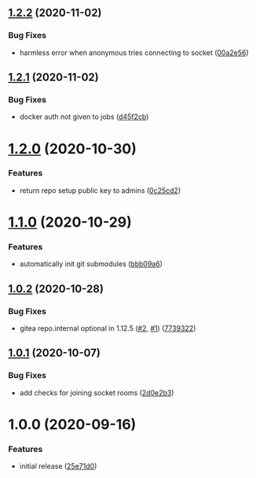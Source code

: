 ## [1.2.2](https://github.com/metroline/metroline/compare/v1.2.1...v1.2.2) (2020-11-02)


### Bug Fixes

* harmless error when anonymous tries connecting to socket ([00a2e56](https://github.com/metroline/metroline/commit/00a2e56ce1c709f9ecb8d57ff6829a46ef751adf))

## [1.2.1](https://github.com/metroline/metroline/compare/v1.2.0...v1.2.1) (2020-11-02)


### Bug Fixes

* docker auth not given to jobs ([d45f2cb](https://github.com/metroline/metroline/commit/d45f2cba4b79cc8c58b82f7b7b506e86368002d9))

# [1.2.0](https://github.com/metroline/metroline/compare/v1.1.0...v1.2.0) (2020-10-30)


### Features

* return repo setup public key to admins ([0c25cd2](https://github.com/metroline/metroline/commit/0c25cd218b6d46e566dcb6768ec4dadfc15fe407))

# [1.1.0](https://github.com/metroline/metroline/compare/v1.0.2...v1.1.0) (2020-10-29)


### Features

* automatically init git submodules ([bbb09a6](https://github.com/metroline/metroline/commit/bbb09a62ec9d30052adffd0c9bb6f3c4e6e1a7b8))

## [1.0.2](https://github.com/metroline/metroline/compare/v1.0.1...v1.0.2) (2020-10-28)


### Bug Fixes

* gitea repo.internal optional in 1.12.5 ([#2](https://github.com/metroline/metroline/issues/2), [#1](https://github.com/metroline/metroline/issues/1)) ([7739322](https://github.com/metroline/metroline/commit/773932276cf9399ff74cd5956143fa3d87ba83c4))

## [1.0.1](https://github.com/metroline/metroline/compare/v1.0.0...v1.0.1) (2020-10-07)


### Bug Fixes

* add checks for joining socket rooms ([2d0e2b3](https://github.com/metroline/metroline/commit/2d0e2b3592db8cdebc583de244dc3cce7f3349f8))

# 1.0.0 (2020-09-16)


### Features

* initial release ([25e71d0](https://github.com/metroline/metroline/commit/25e71d086fde517fc7435eff6f278130c6a2991f))
